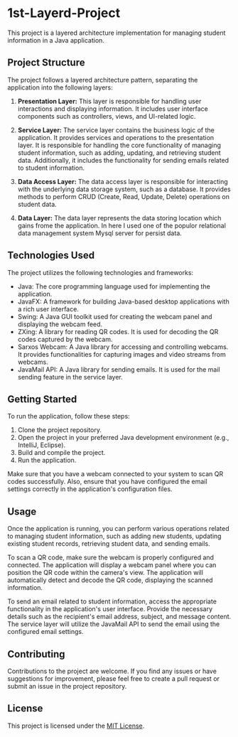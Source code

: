 # 1st-Layerd-Project
This project is a layered architecture implementation for managing student information in a Java application.

## Project Structure

The project follows a layered architecture pattern, separating the application into the following layers:

1. **Presentation Layer:** This layer is responsible for handling user interactions and displaying information. It includes user interface components such as controllers, views, and UI-related logic.

2. **Service Layer:** The service layer contains the business logic of the application. It provides services and operations to the presentation layer. It is responsible for handling the core functionality of managing student information, such as adding, updating, and retrieving student data. Additionally, it includes the functionality for sending emails related to student information.

3. **Data Access Layer:** The data access layer is responsible for interacting with the underlying data storage system, such as a database. It provides methods to perform CRUD (Create, Read, Update, Delete) operations on student data.

4. **Data Layer:** The data layer represents the data storing location which gains frome the application. In here I used one of the populor relational data management system Mysql server for persist data. 

## Technologies Used

The project utilizes the following technologies and frameworks:

- Java: The core programming language used for implementing the application.
- JavaFX: A framework for building Java-based desktop applications with a rich user interface.
- Swing: A Java GUI toolkit used for creating the webcam panel and displaying the webcam feed.
- ZXing: A library for reading QR codes. It is used for decoding the QR codes captured by the webcam.
- Sarxos Webcam: A Java library for accessing and controlling webcams. It provides functionalities for capturing images and video streams from webcams.
- JavaMail API: A Java library for sending emails. It is used for the mail sending feature in the service layer.

## Getting Started

To run the application, follow these steps:

1. Clone the project repository.
2. Open the project in your preferred Java development environment (e.g., IntelliJ, Eclipse).
3. Build and compile the project.
4. Run the application.

Make sure that you have a webcam connected to your system to scan QR codes successfully. Also, ensure that you have configured the email settings correctly in the application's configuration files.

## Usage

Once the application is running, you can perform various operations related to managing student information, such as adding new students, updating existing student records, retrieving student data, and sending emails.

To scan a QR code, make sure the webcam is properly configured and connected. The application will display a webcam panel where you can position the QR code within the camera's view. The application will automatically detect and decode the QR code, displaying the scanned information.

To send an email related to student information, access the appropriate functionality in the application's user interface. Provide the necessary details such as the recipient's email address, subject, and message content. The service layer will utilize the JavaMail API to send the email using the configured email settings.

## Contributing

Contributions to the project are welcome. If you find any issues or have suggestions for improvement, please feel free to create a pull request or submit an issue in the project repository.

## License

This project is licensed under the [MIT License](LICENSE).

